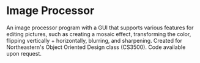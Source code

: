 # Image Processor

An image processor program with a GUI that supports various features for editing pictures, such as creating a mosaic effect, transforming the color, flipping vertically + horizontally, blurring, and sharpening. Created for Northeastern's Object Oriented Design class (CS3500). Code available upon request.
